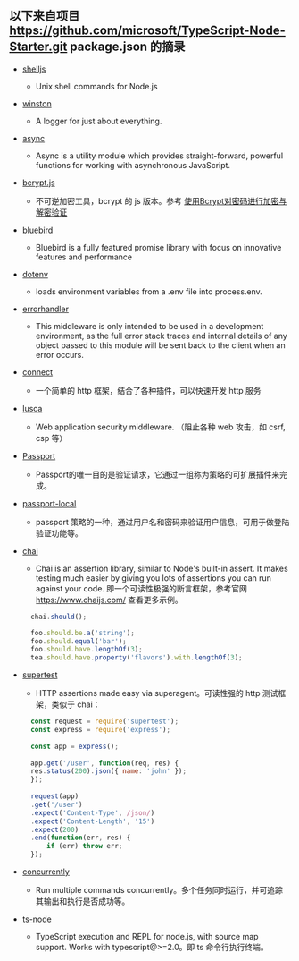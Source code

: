 
## 以下来自项目 https://github.com/microsoft/TypeScript-Node-Starter.git package.json 的摘录

- [shelljs](https://www.npmjs.com/package/shelljs)
  - Unix shell commands for Node.js
- [winston](https://www.npmjs.com/package/winston)
  - A logger for just about everything.
- [async](https://www.npmjs.com/package/async)
  - Async is a utility module which provides straight-forward, powerful functions for working with asynchronous JavaScript.
- [bcrypt.js](https://www.npmjs.com/package/bcryptjs)
  - 不可逆加密工具，bcrypt 的 js 版本。参考 [使用Bcrypt对密码进行加密与解密验证](http://www.cnblogs.com/yspace/p/10105386.html)
- [bluebird](https://www.npmjs.com/package/bluebird)
  - Bluebird is a fully featured promise library with focus on innovative features and performance
- [dotenv](https://www.npmjs.com/package/dotenv)
  - loads environment variables from a .env file into process.env. 
- [errorhandler](https://www.npmjs.com/package/errorhandler)
  - This middleware is only intended to be used in a development environment, as the full error stack traces and internal details of any object passed to this module will be sent back to the client when an error occurs.
- [connect](https://www.npmjs.com/package/connect)
  - 一个简单的 http 框架，结合了各种插件，可以快速开发 http 服务
- [lusca](https://www.npmjs.com/package/lusca)
  - Web application security middleware. （阻止各种 web 攻击，如 csrf, csp 等）
- [Passport](https://www.npmjs.com/package/passport)
  - Passport的唯一目的是验证请求，它通过一组称为策略的可扩展插件来完成。
- [passport-local](https://www.npmjs.com/package/passport-local)
  - passport 策略的一种，通过用户名和密码来验证用户信息，可用于做登陆验证功能等。
- [chai](https://www.npmjs.com/package/chai)
  - Chai is an assertion library, similar to Node's built-in assert. It makes testing much easier by giving you lots of assertions you can run against your code. 即一个可读性极强的断言框架，参考官网 https://www.chaijs.com/ 查看更多示例。

  ```js
    chai.should();

    foo.should.be.a('string');
    foo.should.equal('bar');
    foo.should.have.lengthOf(3);
    tea.should.have.property('flavors').with.lengthOf(3);
  ```
- [supertest]()
  - HTTP assertions made easy via superagent。可读性强的 http 测试框架，类似于 chai：
  ```js
    const request = require('supertest');
    const express = require('express');
    
    const app = express();
    
    app.get('/user', function(req, res) {
    res.status(200).json({ name: 'john' });
    });
    
    request(app)
    .get('/user')
    .expect('Content-Type', /json/)
    .expect('Content-Length', '15')
    .expect(200)
    .end(function(err, res) {
        if (err) throw err;
    });
  ```
- [concurrently](https://www.npmjs.com/package/concurrently)
  - Run multiple commands concurrently。多个任务同时运行，并可追踪其输出和执行是否成功等。
- [ts-node](https://www.npmjs.com/package/ts-node)
  - TypeScript execution and REPL for node.js, with source map support. Works with typescript@>=2.0。即 ts 命令行执行终端。